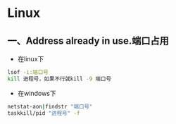 # Linux

## 一、Address already in use.端口占用

-  在linux下
```bash
lsof -i:端口号
kill 进程号，如果不行就kill -9 端口号
 ```

-  在windows下      
```bash
netstat-aon|findstr "端口号"
taskkill/pid "进程号" -f
```
